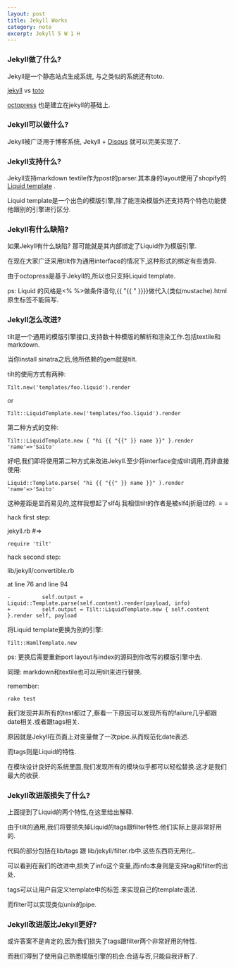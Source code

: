 ```yaml
---
layout: post
title: Jekyll Works
category: note
excerpt: Jekyll 5 W 1 H
---
```


### Jekyll做了什么?

Jekyll是一个静态站点生成系统, 与之类似的系统还有toto.

[jekyll](https://github.com/mojombo/jekyll) vs  [toto](https://github.com/cloudhead/toto)
  
[octopress](http://octopress.org/) 也是建立在jekyll的基础上.
  
### Jekyll可以做什么?

Jekyll被广泛用于博客系统, Jekyll + [Disqus](http://disqus.com/) 就可以完美实现了.
  
### Jekyll支持什么?

Jekyll支持markdown textile作为post的parser.其本身的layout使用了shopify的[Liquid template](http://www.liquidmarkup.org/) .
  
Liquid template是一个出色的模版引擎,除了能渲染模版外还支持两个特色功能使他跟别的引擎进行区分.
  
### Jekyll有什么缺陷?

如果Jekyll有什么缺陷? 那可能就是其内部绑定了Liquid作为模版引擎.
  
在现在大家广泛采用tilt作为通用interface的情况下,这种形式的绑定有些诡异.
  
由于octopress是基于Jekyll的,所以也只支持Liquid template.
  
ps: Liquid 的风格是<% %>做条件语句,{{ "{{ " }}}}做代入(类似mustache).html原生标签不能简写.

### Jekyll怎么改进?

tilt是一个通用的模版引擎接口,支持数十种模版的解析和渲染工作.包括textile和markdown.
  
当你install sinatra之后,他所依赖的gem就是tilt.
  
tilt的使用方式有两种:

    Tilt.new('templates/foo.liquid').render
    
or

    Tilt::LiquidTemplate.new('templates/foo.liquid').render
    
第二种方式的变种:

    Tilt::LiquidTemplate.new { "hi {{ "{{" }} name }}" }.render 'name'=>'Saito'
  
好吧,我们即将使用第二种方式来改进Jekyll.至少将interface变成tilt调用,而非直接使用:
   
    Liquid::Template.parse( "hi {{ "{{" }} name }}" ).render 'name'=>'Saito'
  
这种差距是显而易见的,这样我想起了slf4j.我相信tilt的作者是被slf4j折磨过的. = =
  
hack first step:
  
jekyll.rb #=> 
  
    require 'tilt'
  
hack second step:
  
lib/jekyll/convertible.rb
      
at line 76 and line 94
      
    -          self.output = Liquid::Template.parse(self.content).render(payload, info)
    +          self.output = Tilt::LiquidTemplate.new { self.content }.render self, payload

将Liquid template更换为别的引擎:
  
    Tilt::HamlTemplate.new
    
ps: 更换后需要重新port layout与index的源码到你改写的模版引擎中去.
  
同理: markdown和textile也可以用tilt来进行替换.
  
remember: 
  
    rake test
  
我们发现并非所有的test都过了,察看一下原因可以发现所有的failure几乎都跟date相关.或者跟tags相关.
  
原因就是Jekyll在页面上对变量做了一次pipe.从而规范化date表述.
  
而tags则是Liquid的特性.
  
在模块设计良好的系统里面,我们发现所有的模块似乎都可以轻松替换.这才是我们最大的收获.
  
### Jekyll改进版损失了什么?
  
上面提到了Liquid的两个特性,在这里给出解释.

由于tilt的通用,我们将要损失掉Liquid的tags跟filter特性.他们实际上是非常好用的.
  
代码的部分包括在lib/tags 跟 lib/jekyll/filter.rb中.这些东西将无用化..

可以看到在我们的改进中,损失了info这个变量,而info本身则是支持tag和filter的出处.

tags可以让用户自定义template中的标签.来实现自己的template语法.
  
而filter可以实现类似unix的pipe.

### Jekyll改进版比Jekyll更好?

或许答案不是肯定的,因为我们损失了tags跟filter两个非常好用的特性.
  
而我们得到了使用自己熟悉模版引擎的机会.合适与否,只能自我评断了.
  

